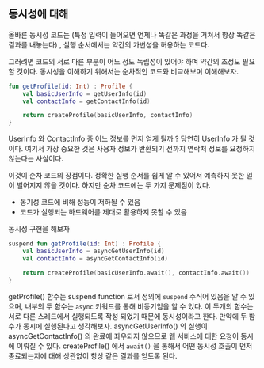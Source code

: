 ## 동시성에 대해


올바른 동시성 코드는 (특정 입력이 들어오면 언제나 똑같은 과정을 거쳐서 항상 똑같은 결과를 내놓는다) , 실행 순서에서는 약간의 가변성을 허용하는 코드다.

그러려면 코드의 서로 다른 부분이 어느 정도 독립성이 있어야 하며 약간의 조정도 필요할 것이다.
동시성을 이해하기 위해서는 순차적인 코드와 비교해보며 이해해보자.

~~~kotlin
fun getProfile(id: Int) : Profile {
    val basicUserInfo = getUserInfo(id)
    val contactInfo = getContactInfo(id)

    return createProfile(basicUserInfo, contactInfo)
}
~~~

UserInfo 와 ContactInfo 중 어느 정보를 먼저 얻게 될까 ?
당연히 UserInfo 가 될 것이다. 
여기서 가장 중요한 것은 사용자 정보가 반환되기 전까지 연락처 정보를 요청하지 않는다는 사실이다.

이것이 순차 코드의 장점이다. 정확한 실행 순서를 쉽게 알 수 있어서 예측하지 못한 일이 벌어지지 않을 것이다.
하지만 순차 코드에는 두 가지 문제점이 있다.

- 동기성 코드에 비해 성능이 저하될 수 있음
- 코드가 실행되는 하드웨어를 제대로 활용하지 못할 수 있음

동시성 구현을 해보자
~~~kotlin
suspend fun getProfile(id: Int) : Profile {
    val basicUserInfo = asyncGetUserInfo(id)
    val contactInfo = asyncGetContactInfo(id)

    return createProfile(basicUserInfo.await(), contactInfo.await())
}
~~~

getProfile() 함수는 suspend function 로서 정의에 `suspend` 수식어 있음을 알 수 있으며, 내부의 두 함수는 `async` 키워드를 통해 비동기임을 알 수 있다.
이 두개의 함수는 서로 다른 스레드에서 실행되도록 작성 되었기 때문에 동시성이라고 한다. 만약에 두 함수가 동시에 실행된다고 생각해보자.
asyncGetUserInfo() 의 실행이 asyncGetContactInfo() 의 완료에 좌우되지 않으므로 웹 서비스에 대한 요청이 동시에 이뤄질 수 있다.
createProfile() 에서 `await()` 을 통해서 어떤 동시성 호출이 먼저 종료되는지에 대해 상관없이 항상 같은 결과를 얻도록 된다.
